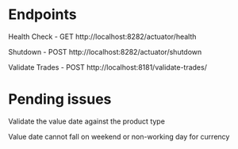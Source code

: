 # Endpoints
Health Check - GET http://localhost:8282/actuator/health

Shutdown - POST http://localhost:8282/actuator/shutdown

Validate Trades - POST http://localhost:8181/validate-trades/

# Pending issues
Validate the value date against the product type

Value date cannot fall on weekend or non-working day for currency
